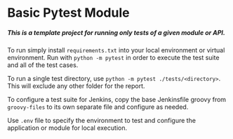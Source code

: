 # Basic Pytest Module

##### This is a template project for running only tests of a given module or API.

To run simply install `requirements.txt` into your local environment or virtual environment. Run with `python -m pytest` in order to execute the test suite and all of the test cases.

To run a single test directory, use `python -m pytest ./tests/<directory>`. This will exclude any other folder for the report.

To configure a test suite for Jenkins, copy the base Jenkinsfile groovy from `groovy-files` to its own separate file and configure as needed.

Use `.env` file to specify the environment to test and configure the application or module for local execution.

